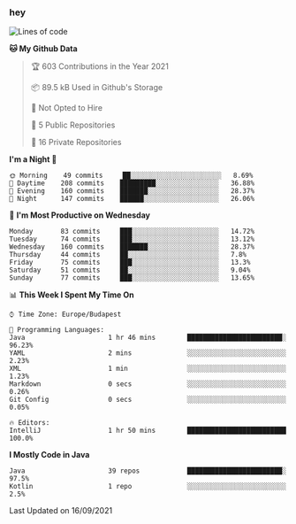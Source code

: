 ### hey

<!--START_SECTION:waka-->
![Lines of code](https://img.shields.io/badge/From%20Hello%20World%20I%27ve%20Written-77658%20lines%20of%20code-blue)

**🐱 My Github Data** 

> 🏆 603 Contributions in the Year 2021
 > 
> 📦 89.5 kB Used in Github's Storage 
 > 
> 🚫 Not Opted to Hire
 > 
> 📜 5 Public Repositories 
 > 
> 🔑 16 Private Repositories  
 > 
**I'm a Night 🦉** 

```text
🌞 Morning    49 commits     ██░░░░░░░░░░░░░░░░░░░░░░░   8.69% 
🌆 Daytime    208 commits    █████████░░░░░░░░░░░░░░░░   36.88% 
🌃 Evening    160 commits    ███████░░░░░░░░░░░░░░░░░░   28.37% 
🌙 Night      147 commits    ██████░░░░░░░░░░░░░░░░░░░   26.06%

```
📅 **I'm Most Productive on Wednesday** 

```text
Monday       83 commits     ███░░░░░░░░░░░░░░░░░░░░░░   14.72% 
Tuesday      74 commits     ███░░░░░░░░░░░░░░░░░░░░░░   13.12% 
Wednesday    160 commits    ███████░░░░░░░░░░░░░░░░░░   28.37% 
Thursday     44 commits     ██░░░░░░░░░░░░░░░░░░░░░░░   7.8% 
Friday       75 commits     ███░░░░░░░░░░░░░░░░░░░░░░   13.3% 
Saturday     51 commits     ██░░░░░░░░░░░░░░░░░░░░░░░   9.04% 
Sunday       77 commits     ███░░░░░░░░░░░░░░░░░░░░░░   13.65%

```


📊 **This Week I Spent My Time On** 

```text
⌚︎ Time Zone: Europe/Budapest

💬 Programming Languages: 
Java                     1 hr 46 mins        ████████████████████████░   96.23% 
YAML                     2 mins              ░░░░░░░░░░░░░░░░░░░░░░░░░   2.23% 
XML                      1 min               ░░░░░░░░░░░░░░░░░░░░░░░░░   1.23% 
Markdown                 0 secs              ░░░░░░░░░░░░░░░░░░░░░░░░░   0.26% 
Git Config               0 secs              ░░░░░░░░░░░░░░░░░░░░░░░░░   0.05%

🔥 Editors: 
IntelliJ                 1 hr 50 mins        █████████████████████████   100.0%

```

**I Mostly Code in Java** 

```text
Java                     39 repos            ████████████████████████░   97.5% 
Kotlin                   1 repo              ░░░░░░░░░░░░░░░░░░░░░░░░░   2.5%

```



 Last Updated on 16/09/2021
<!--END_SECTION:waka-->

